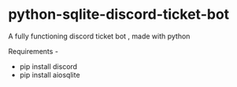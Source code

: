 # python-sqlite-discord-ticket-bot
A fully functioning discord ticket bot , made with python

Requirements - 

- pip install discord
- pip install aiosqlite
